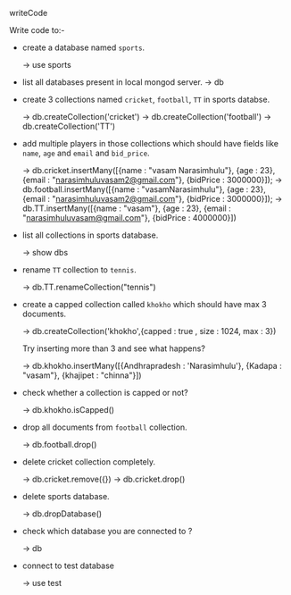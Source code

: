 writeCode

Write code to:-

- create a database named `sports`.

  -> use sports

- list all databases present in local mongod server.
  -> db

- create 3 collections named `cricket`, `football`, `TT` in sports databse.

  -> db.createCollection('cricket')
  -> db.createCollection('football')
  -> db.createCollection('TT')

  

- add multiple players in those collections which should have fields like `name`, `age` and `email` and `bid_price`.

  -> db.cricket.insertMany([{name : "vasam Narasimhulu"}, {age : 23}, {email : "narasimhuluvasam2@gmail.com"}, {bidPrice : 3000000}]);
  -> db.football.insertMany([{name : "vasamNarasimhulu"}, {age : 23}, {email : "narasimhuluvasam2@gmail.com"}, {bidPrice : 3000000}]);
  -> db.TT.insertMany([{name : "vasam"}, {age : 23}, {email : "narasimhuluvasam@gmail.com"}, {bidPrice : 4000000}])

- list all collections in sports database.
  
  -> show dbs

- rename `TT` collection to `tennis`.

  -> db.TT.renameCollection("tennis")

- create a capped collection called `khokho` which should have max 3 documents.

  -> db.createCollection('khokho',{capped : true , size : 1024, max : 3})

  Try inserting more than 3 and see what happens?

     -> db.khokho.insertMany([{Andhrapradesh : 'Narasimhulu'}, {Kadapa : "vasam"}, {khajipet : "chinna"}])

- check whether a collection is capped or not?

  -> db.khokho.isCapped()

- drop all documents from `football` collection.

  -> db.football.drop()

- delete cricket collection completely.

  -> db.cricket.remove({})
  -> db.cricket.drop()

- delete sports database.

  -> db.dropDatabase()

- check which database you are connected to ?

  -> db

- connect to test database

  -> use test
